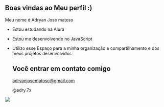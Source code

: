 ## Boas vindas ao Meu perfil :)

Meu nome é Adryan Jose matoso

- Estou estudando na Alura
- Estou me desenvolvendo no JavaScript
- Utilizo esse Espaço para a minha organização e compartilhamento e dos meus projetos desenvolvidos

  ## Você entrar em contato comigo

  adryanjosematoso@gmail.com
  
  @adry.7x

![](https://tenor.com/pt-BR/view/chicharito-free-fire-chicharito-free-fire-nft-meme-gif-26009930)
